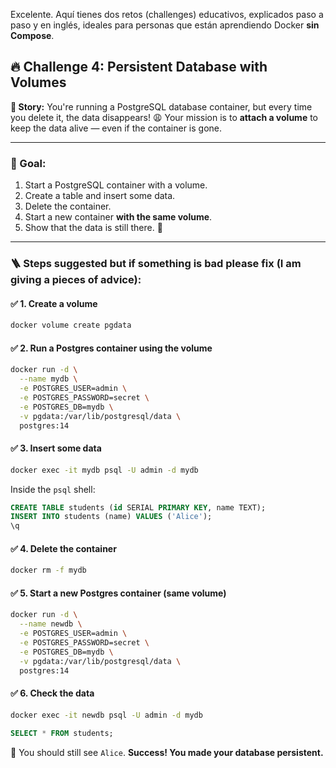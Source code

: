 Excelente. Aquí tienes dos retos (challenges) educativos, explicados paso a paso y en inglés, ideales para personas que están aprendiendo Docker **sin Compose**.
## 🔥 Challenge 4: Persistent Database with Volumes

**🧩 Story:**
You're running a PostgreSQL database container, but every time you delete it, the data disappears! 😩
Your mission is to **attach a volume** to keep the data alive — even if the container is gone.

---

### 🎯 Goal:

1. Start a PostgreSQL container with a volume.
2. Create a table and insert some data.
3. Delete the container.
4. Start a new container **with the same volume**.
5. Show that the data is still there. 🎉

---

### 🪜 Steps suggested but if something is bad please fix (I am giving a pieces of advice):

#### ✅ 1. Create a volume

```bash
docker volume create pgdata
```

#### ✅ 2. Run a Postgres container using the volume

```bash
docker run -d \
  --name mydb \
  -e POSTGRES_USER=admin \
  -e POSTGRES_PASSWORD=secret \
  -e POSTGRES_DB=mydb \
  -v pgdata:/var/lib/postgresql/data \
  postgres:14
```

#### ✅ 3. Insert some data

```bash
docker exec -it mydb psql -U admin -d mydb
```

Inside the `psql` shell:

```sql
CREATE TABLE students (id SERIAL PRIMARY KEY, name TEXT);
INSERT INTO students (name) VALUES ('Alice');
\q
```

#### ✅ 4. Delete the container

```bash
docker rm -f mydb
```

#### ✅ 5. Start a new Postgres container (same volume)

```bash
docker run -d \
  --name newdb \
  -e POSTGRES_USER=admin \
  -e POSTGRES_PASSWORD=secret \
  -e POSTGRES_DB=mydb \
  -v pgdata:/var/lib/postgresql/data \
  postgres:14
```

#### ✅ 6. Check the data

```bash
docker exec -it newdb psql -U admin -d mydb
```

```sql
SELECT * FROM students;
```

🎉 You should still see `Alice`.
**Success! You made your database persistent.**